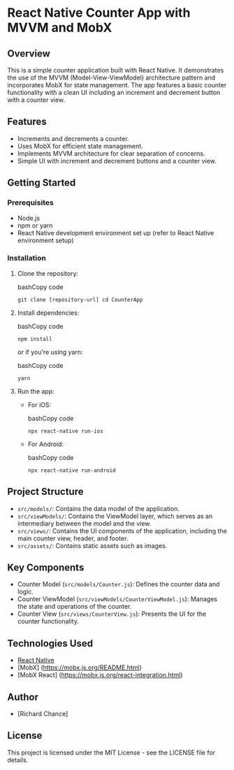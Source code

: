 React Native Counter App with MVVM and MobX
===========================================

Overview
--------

This is a simple counter application built with React Native. It demonstrates the use of the MVVM (Model-View-ViewModel) architecture pattern and incorporates MobX for state management. The app features a basic counter functionality with a clean UI including an increment and decrement button with a counter view.

Features
--------

-   Increments and decrements a counter.
-   Uses MobX for efficient state management.
-   Implements MVVM architecture for clear separation of concerns.
-   Simple UI with increment and decrement buttons and a counter view.

Getting Started
---------------

### Prerequisites

-   Node.js
-   npm or yarn
-   React Native development environment set up (refer to React Native environment setup)

### Installation

1.  Clone the repository:

    bashCopy code

    `git clone [repository-url]
    cd CounterApp`

2.  Install dependencies:

    bashCopy code

    `npm install`

    or if you're using yarn:

    bashCopy code

    `yarn`

3.  Run the app:

    -   For iOS:

        bashCopy code

        `npx react-native run-ios`

    -   For Android:

        bashCopy code

        `npx react-native run-android`

Project Structure
-----------------

-   `src/models/`: Contains the data model of the application.
-   `src/viewModels/`: Contains the ViewModel layer, which serves as an intermediary between the model and the view.
-   `src/views/`: Contains the UI components of the application, including the main counter view, header, and footer.
-   `src/assets/`: Contains static assets such as images.

Key Components
--------------

-   Counter Model (`src/models/Counter.js`): Defines the counter data and logic.
-   Counter ViewModel (`src/viewModels/CounterViewModel.js`): Manages the state and operations of the counter.
-   Counter View (`src/views/CounterView.js`): Presents the UI for the counter functionality.

Technologies Used
-----------------

-   [React Native](https://reactnative.dev/)
-   [MobX] (https://mobx.js.org/README.html)
-   [MobX React] (https://mobx.js.org/react-integration.html)

Author
------

-   [Richard Chance]

License
-------

This project is licensed under the MIT License - see the LICENSE file for details.